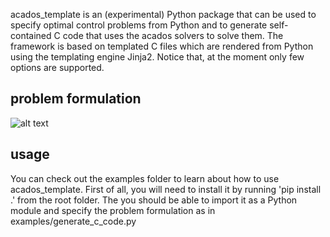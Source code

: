 acados_template is an (experimental) Python package that can be used to specify optimal control problems from Python and to generate self-contained C code that uses the acados solvers to solve them. The framework is based on templated C files which are rendered from Python using the templating engine Jinja2. Notice that, at the moment only few options are supported. 
## problem formulation 

![alt text](https://github.com/zanellia/acados/blob/master/interfaces/acados_template/docs/acados_template_docs-crop.png)

## usage
You can check out the examples folder to learn about  how to use acados_template. First of all, you will need to install it by running 'pip install .' from the root folder. The you should be able to import it as a Python module and specify the problem formulation as in examples/generate_c_code.py
